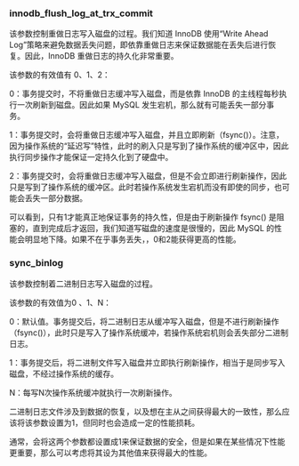 ### innodb_flush_log_at_trx_commit
该参数控制重做日志写入磁盘的过程。我们知道 InnoDB 使用“Write Ahead Log”策略来避免数据丢失问题，即依靠重做日志来保证数据能在丢失后进行恢复。因此，InnoDB 重做日志的持久化非常重要。

该参数的有效值有 0、1、2：

0：事务提交时，不将重做日志缓冲写入磁盘，而是依靠 InnoDB 的主线程每秒执行一次刷新到磁盘。因此如果 MySQL 发生宕机，那么就有可能丢失一部分事务。

1：事务提交时，会将重做日志缓冲写入磁盘，并且立即刷新（fsync()）。注意，因为操作系统的“延迟写”特性，此时的刷入只是写到了操作系统的缓冲区中，因此执行同步操作才能保证一定持久化到了硬盘中。

2：事务提交时，会将重做日志缓冲写入磁盘，但是不会立即进行刷新操作，因此只是写到了操作系统的缓冲区。此时若操作系统发生宕机而没有即使的同步，也可能会丢失一部分数据。

可以看到，只有1才能真正地保证事务的持久性，但是由于刷新操作 fsync() 是阻塞的，直到完成后才返回，我们知道写磁盘的速度是很慢的，因此 MySQL 的性能会明显地下降。如果不在乎事务丢失，，0和2能获得更高的性能。

### sync_binlog

该参数控制着二进制日志写入磁盘的过程。

该参数的有效值为0 、1、N：

0：默认值。事务提交后，将二进制日志从缓冲写入磁盘，但是不进行刷新操作（fsync()），此时只是写入了操作系统缓冲，若操作系统宕机则会丢失部分二进制日志。

1：事务提交后，将二进制文件写入磁盘并立即执行刷新操作，相当于是同步写入磁盘，不经过操作系统的缓存。

N：每写N次操作系统缓冲就执行一次刷新操作。

二进制日志文件涉及到数据的恢复，以及想在主从之间获得最大的一致性，那么应该将该参数设置为1，但同时也会造成一定的性能损耗。

通常，会将这两个参数都设置成1来保证数据的安全，但是如果在某些情况下性能更重要，那么可以考虑将其设为其他值来获得最大的性能。
